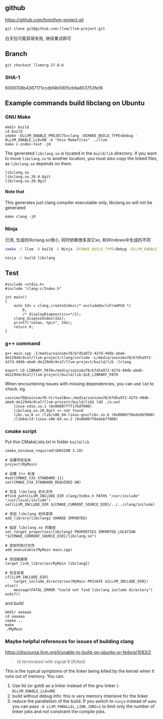 ## github

https://github.com/llvm/llvm-project.git

```
git clone git@github.com:llvm/llvm-project.git
```

白天拉可能容易失败, 继续重试即可

## Branch

```
git checkout llvmorg-17.0.6
```

### SHA-1

6009708b4367171ccdbf4b5905cb6a803753fe18

## Example commands build libclang on Ubuntu

### GNU Make

```
mkdir build
cd build
cmake -DLLVM_ENABLE_PROJECTS=clang -DCMAKE_BUILD_TYPE=Debug -DLLVM_ENABLE_LLD=ON -G "Unix Makefiles" ../llvm
make c-index-test -j8
```

The generated `libclang.so` is located in the `build/lib` directory. If you want to move `libclang.so` to another location, you must also copy the linked files, as `libclang.so` depends on them.

```
libclang.so
libclang.so.20.0.0git
libclang.so.20.0git
```

#### Note that

This generates just clang compiler executable only, libclang.so will not be generated

```
make clang -j8
```

### Ninja

已测, 生成的libclang.so很小, 同时依赖很多其它so, 和Windows中生成的不同

```bash
cmake -S llvm -B build -G Ninja -DCMAKE_BUILD_TYPE=Debug -DLLVM_ENABLE_PROJECTS="clang"

ninja -C build libclang
```

## Test

```
#include <stdio.h>
#include "clang-c/Index.h"

int main()
{
    auto Idx = clang_createIndex(/* excludeDeclsFromPCH */
        0,
        /* displayDiagnostics=*/1);
    clang_disposeIndex(Idx);
    printf("nihao, %p\n", Idx);
    return 0;
}
```

### g++ command

```
g++ main.cpp -I/media/sainimu78/b7d5a972-427d-49db-abe6-de129d4c9ca7/llvm-project/clang/include -L/media/sainimu78/b7d5a972-427d-49db-abe6-de129d4c9ca7/llvm-project/build/lib -lclang

export LD_LIBRARY_PATH=/media/sainimu78/b7d5a972-427d-49db-abe6-de129d4c9ca7/llvm-project/build/lib:$LD_LIBRARY_PATH
```

When encountering issues with missing dependencies, you can use `ldd` to check. eg.

```
sainimu78@sainimu78-VirtualBox:/media/sainimu78/b7d5a972-427d-49db-abe6-de129d4c9ca7/llvm-project/build/lib$ ldd ./a.out
	linux-vdso.so.1 (0x00007fff17bdf000)
	libclang.so.20.0git => not found
	libc.so.6 => /lib/x86_64-linux-gnu/libc.so.6 (0x00007f8ede96f000)
	/lib64/ld-linux-x86-64.so.2 (0x00007f8edeb77000)

```

### cmake script

Put this CMakeLists.txt in folder `build/lib`

```
cmake_minimum_required(VERSION 3.10)

# 设置项目名称
project(MyMain)

# 设置 C++ 标准
#set(CMAKE_CXX_STANDARD 11)
set(CMAKE_CXX_STANDARD_REQUIRED ON)

# 包含 libclang 的头文件
#find_path(LLVM_INCLUDE_DIR clang/Index.h PATHS "/usr/include" "/usr/local/include")
set(LLVM_INCLUDE_DIR ${CMAKE_CURRENT_SOURCE_DIR}/../../clang/include)

# 添加 libclang 的共享库
add_library(libclang2 SHARED IMPORTED)

# 指定 libclang.so 的路径
set_target_properties(libclang2 PROPERTIES IMPORTED_LOCATION "${CMAKE_CURRENT_SOURCE_DIR}/libclang.so")

# 添加可执行文件
add_executable(MyMain main.cpp)

# 添加链接库
target_link_libraries(MyMain libclang2)

# 包含目录
if(LLVM_INCLUDE_DIR)
    target_include_directories(MyMain PRIVATE ${LLVM_INCLUDE_DIR})
else()
    message(FATAL_ERROR "Could not find libclang include directory")
endif()
```

and build

```
mkdir aaaaaa
cd aaaaaa
cmake ..
make
./MyMain
```

### Maybe helpful references for issues of building clang

https://discourse.llvm.org/t/unable-to-build-on-ubuntu-or-fedora/1083/2

> ld terminated with signal 9 [Killed]

This is the typical symptoms of the linker being killed by the kernel when it runs out of memory.
You can:

1. Use lld (or gold) as a linker instead of the gnu linker (`-DLLVM_ENABLE_LLD=ON`)
2. build without debug info: this is very memory intensive for the linker
3. reduce the parallelism of the build. If you switch to `ninja` instead of `make` you can pass `-D LLVM_PARALLEL_LINK_JOBS=1` to limit only the number of linker jobs and not constraint the compile jobs.